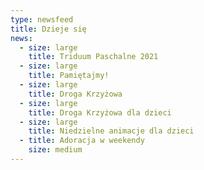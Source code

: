 ```yaml
---
type: newsfeed
title: Dzieje się
news:
  - size: large
    title: Triduum Paschalne 2021
  - size: large
    title: Pamiętajmy!
  - size: large
    title: Droga Krzyżowa
  - size: large
    title: Droga Krzyżowa dla dzieci
  - size: large
    title: Niedzielne animacje dla dzieci
  - title: Adoracja w weekendy
    size: medium
---
```

